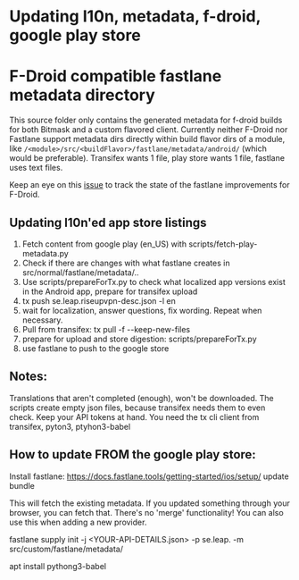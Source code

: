 # Updating l10n, metadata, f-droid, google play store

# F-Droid compatible fastlane metadata directory

This source folder only contains the generated metadata for f-droid builds for both Bitmask and a custom flavored client.
Currently neither F-Droid nor Fastlane support metadata dirs directly within build flavor dirs of a module, like 
`/<module>/src/<buildFlavor>/fastlane/metadata/android/` (which would be preferable). 
Transifex wants 1 file, play store wants 1 file, fastlane uses text files.

Keep an eye on this [issue](https://gitlab.com/fdroid/fdroidserver/-/issues/829) to track the state of the fastlane improvements for F-Droid.

## Updating l10n'ed app store listings

1. Fetch content from google play (en_US) with scripts/fetch-play-metadata.py
1. Check if there are changes with what fastlane creates in src/normal/fastlane/metadata/.. 
1. Use scripts/prepareForTx.py to check what localized app versions exist in the Android app, prepare for transifex upload
1. tx push se.leap.riseupvpn-desc.json -l en
1. wait for localization, answer questions, fix wording. Repeat when necessary.
1. Pull from transifex: tx pull -f --keep-new-files
1. prepare for upload and store digestion: scripts/prepareForTx.py
1. use fastlane to push to the google store

## Notes:

Translations that aren't completed (enough), won't be downloaded.
The scripts create empty json files, because transifex needs them to even check.
Keep your API tokens at hand.
You need the tx cli client from transifex, pyton3, ptyhon3-babel

## How to update FROM the google play store:

Install fastlane:
https://docs.fastlane.tools/getting-started/ios/setup/
update bundle

This will fetch the existing metadata. If you updated something through your browser, you can fetch that. There's no 'merge' functionality!
You can also use this when adding a new provider.

fastlane supply init -j <YOUR-API-DETAILS.json> -p se.leap.<PROJECTNAME> -m src/custom/fastlane/metadata/

apt install pythong3-babel


